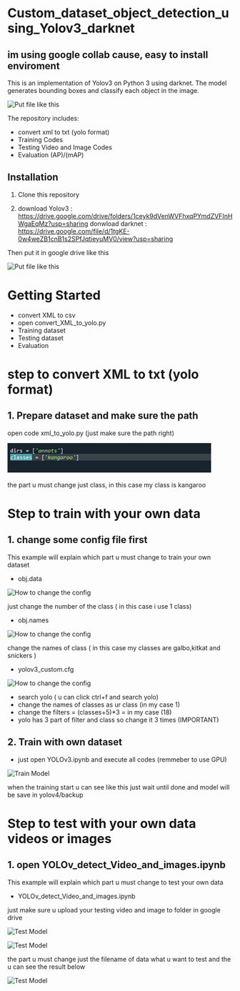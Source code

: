 # Custom_dataset_object_detection_using_Yolov3_darknet


## im using google collab cause, easy to install enviroment

This is an implementation of Yolov3 on Python 3 using darknet. The model generates bounding boxes and classify each object in the image.

![Put file like this](assets/result.PNG)

The repository includes:
* convert xml to txt (yolo format)
* Training Codes
* Testing Video and Image Codes
* Evaluation (AP)/(mAP)


## Installation
1. Clone this repository

2. download Yolov3  : https://drive.google.com/drive/folders/1ceyk9dVenWVFhxqPYmdZVFInHWgaEqMz?usp=sharing
   donwload darknet : https://drive.google.com/file/d/1tgKE-0w4weZB1cnB1s2SPfJqtieyuMV0/view?usp=sharing
   
 Then put it in google drive like this

![Put file like this](assets/1st_page.png)


# Getting Started
* convert XML to csv
* open convert_XML_to_yolo.py
* Training dataset
* Testing dataset
* Evaluation 

# step to convert XML to txt (yolo format) 

## 1. Prepare dataset and make sure the path 
open code xml_to_yolo.py (just make sure the path right)

![How to convert](assets/19.PNG)

the part u must change just class, in this case my class is kangaroo

# Step to train  with your own data

## 1. change some config file first 
This example will explain which part u must change to train your own dataset

* obj.data

![How to change the config](assets/objdata.PNG) 

just change the number of the class ( in this case i use 1 class)

* obj.names

![How to change the config](assets/objnames.PNG) 

change the names of class ( in this case my classes are galbo,kitkat and snickers )

* yolov3_custom.cfg

![How to change the config](assets/yolov3_custom.PNG) 

* search yolo ( u can click ctrl+f and search yolo)
* change the names of classes as ur class (in my case 1)
* change the filters = (classes+5)*3 = in my case (18) 
* yolo has 3 part of filter and class so change it 3 times (IMPORTANT)


## 2. Train with own dataset

* just open YOLOv3.ipynb and execute all codes (remmeber to use GPU)

![Train Model](assets/Train_yolo_start.PNG)

when the training start u can see like this just wait until done and model will be save in yolov4/backup

# Step to test with your own data videos or images

## 1. open YOLOv_detect_Video_and_images.ipynb 
This example will explain which part u must change to test your own data

* YOLOv_detect_Video_and_images.ipynb

just make sure u upload your testing video and image to folder in google drive

![Test Model](assets/Testing_video.PNG)

![Test Model](assets/Testing_poto.PNG)

the part u must change just the filename of data what u want to test and the u can see the result below

![Test Model](assets/last.jpg)






